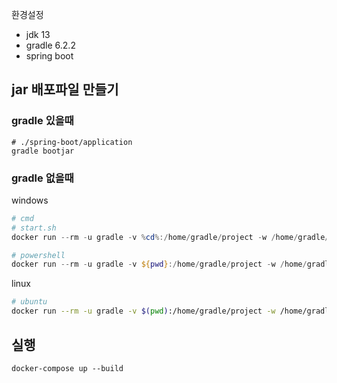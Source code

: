 

환경설정

- jdk 13
- gradle 6.2.2
- spring boot



## jar 배포파일 만들기

### gradle 있을때

```shell
# ./spring-boot/application
gradle bootjar
```



### gradle 없을때

windows

```powershell
# cmd
# start.sh
docker run --rm -u gradle -v %cd%:/home/gradle/project -w /home/gradle/project gradle:6.2.2-jdk13 gradle build

# powershell
docker run --rm -u gradle -v ${pwd}:/home/gradle/project -w /home/gradle/project gradle:6.2.2-jdk13 gradle build
```

linux

```bash
# ubuntu
docker run --rm -u gradle -v $(pwd):/home/gradle/project -w /home/gradle/project gradle:6.2.2-jdk13 gradle build
```



## 실행

```shell
docker-compose up --build
```



